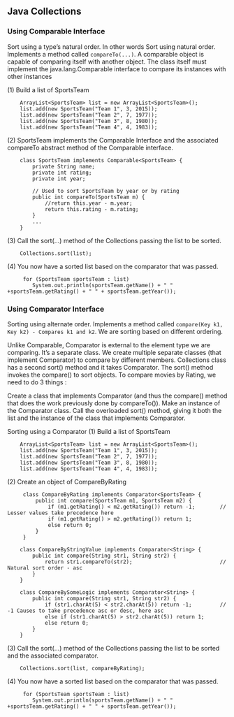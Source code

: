 ## Java Collections

### Using Comparable Interface
Sort using a type’s natural order. In other words Sort using natural order.
Implements a method called ```compareTo(...)```.
A comparable object is capable of comparing itself with another object.
The class itself must implement the java.lang.Comparable interface to compare its instances with other instances

(1) Build a list of SportsTeam
```
    ArrayList<SportsTeam> list = new ArrayList<SportsTeam>();
    list.add(new SportsTeam("Team 1", 3, 2015));
    list.add(new SportsTeam("Team 2", 7, 1977));
    list.add(new SportsTeam("Team 3", 8, 1980));
    list.add(new SportsTeam("Team 4", 4, 1983));
```
(2) SportsTeam implements the Comparable Interface and the associated compareTo abstract method of the Comparable interface.
```
    class SportsTeam implements Comparable<SportsTeam> {
        private String name;
        private int rating;
        private int year;

        // Used to sort SportsTeam by year or by rating
        public int compareTo(SportsTeam m) {
            //return this.year - m.year;
            return this.rating - m.rating;
        }
        ...
    }
```
(3) Call the sort(...) method of the Collections passing the list to be sorted.
```
    Collections.sort(list);
```
(4) You now have a sorted list based on the comparator that was passed.
```
     for (SportsTeam sportsTeam : list)
        System.out.println(sportsTeam.getName() + " " +sportsTeam.getRating() + " " + sportsTeam.getYear());
```

###  Using Comparator Interface
Sorting using alternate order.
Implements a method called ```compare(Key k1, Key k2) - Compares k1 and k2```. We are sorting based on different ordering.

Unlike Comparable, Comparator is external to the element type we are comparing. It’s a separate class. We create multiple separate classes (that implement Comparator) to compare by different members.
Collections class has a second sort() method and it takes Comparator. The sort() method invokes the compare() to sort objects.
To compare movies by Rating, we need to do 3 things :

Create a class that implements Comparator (and thus the compare() method that does the work previously done by compareTo()).
Make an instance of the Comparator class.
Call the overloaded sort() method, giving it both the list and the instance of the class that implements Comparator.

Sorting using a Comparator
(1) Build a list of SportsTeam
```
    ArrayList<SportsTeam> list = new ArrayList<SportsTeam>();
    list.add(new SportsTeam("Team 1", 3, 2015));
    list.add(new SportsTeam("Team 2", 7, 1977));
    list.add(new SportsTeam("Team 3", 8, 1980));
    list.add(new SportsTeam("Team 4", 4, 1983));
```
(2) Create an object of CompareByRating
```
     class CompareByRating implements Comparator<SportsTeam> {
         public int compare(SportsTeam m1, SportsTeam m2) {
             if (m1.getRating() < m2.getRating()) return -1;        // Lesser values take precedence here
             if (m1.getRating() > m2.getRating()) return 1;
             else return 0;
         }
     }
```
```
    class CompareByStringValue implements Comparator<String> {
        public int compare(String str1, String str2) {
            return str1.compareTo(str2);                            // Natural sort order - asc
        }
    }

    class CompareBySomeLogic implements Comparator<String> {
        public int compare(String str1, String str2) {
            if (str1.charAt(5) < str2.charAt(5)) return -1;         // -1 Causes to take precedence asc or desc, here asc
            else if (str1.charAt(5) > str2.charAt(5)) return 1;
            else return 0;
        }
    }
```
(3) Call the sort(...) method of the Collections passing the list to be sorted and the associated comparator.
```
    Collections.sort(list, compareByRating);
```
(4) You now have a sorted list based on the comparator that was passed.
```
     for (SportsTeam sportsTeam : list)
        System.out.println(sportsTeam.getName() + " " +sportsTeam.getRating() + " " + sportsTeam.getYear());
```